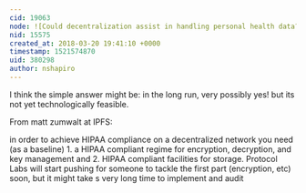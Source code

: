 ```yaml
---
cid: 19063
node: ![Could decentralization assist in handling personal health data?](../notes/liz/01-21-2018/could-decentralization-assist-in-handling-personal-health-data)
nid: 15575
created_at: 2018-03-20 19:41:10 +0000
timestamp: 1521574870
uid: 380298
author: nshapiro
---
```


I think the simple answer might be: in the long run, very possibly yes! but its not yet technologically feasible.

From matt zumwalt at IPFS: 

in order to achieve HIPAA compliance on a decentralized network you need (as a baseline) 1. a HIPAA compliant regime for encryption, decryption, and key management and 2. HIPAA compliant facilities for storage. Protocol Labs will start pushing for someone to tackle the first part (encryption, etc) soon, but it might take s very long time to implement and audit